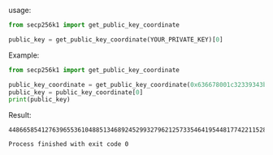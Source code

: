 usage:
````python
from secp256k1 import get_public_key_coordinate

public_key = get_public_key_coordinate(YOUR_PRIVATE_KEY)[0]
````

Example: <br />
````python 
from secp256k1 import get_public_key_coordinate

public_key_coordinate = get_public_key_coordinate(0x636678001c32339343b4ffadf02d1818e8a545926eebfdcf01f2b0f8573575c4)
public_key = public_key_coordinate[0]
print(public_key)
````

Result: <br />
````shell
44866585412763965536104885134689245299327962125733546419544817742211528769243

Process finished with exit code 0
````



